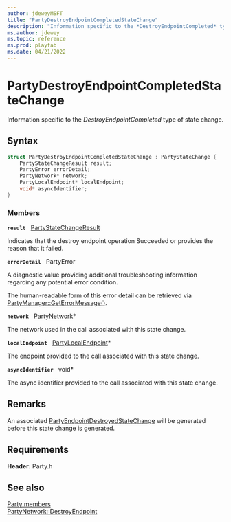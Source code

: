 ```yaml
---
author: jdeweyMSFT
title: "PartyDestroyEndpointCompletedStateChange"
description: "Information specific to the *DestroyEndpointCompleted* type of state change."
ms.author: jdewey
ms.topic: reference
ms.prod: playfab
ms.date: 04/21/2022
---
```


# PartyDestroyEndpointCompletedStateChange  

Information specific to the *DestroyEndpointCompleted* type of state change.  

## Syntax  
  
```cpp
struct PartyDestroyEndpointCompletedStateChange : PartyStateChange {  
    PartyStateChangeResult result;  
    PartyError errorDetail;  
    PartyNetwork* network;  
    PartyLocalEndpoint* localEndpoint;  
    void* asyncIdentifier;  
}  
```
  
### Members  
  
**`result`** &nbsp; [PartyStateChangeResult](../enums/partystatechangeresult.md)  
  
Indicates that the destroy endpoint operation Succeeded or provides the reason that it failed.
  
**`errorDetail`** &nbsp; PartyError  
  
A diagnostic value providing additional troubleshooting information regarding any potential error condition.
  
The human-readable form of this error detail can be retrieved via [PartyManager::GetErrorMessage()](../classes/PartyManager/methods/partymanager_geterrormessage.md).
  
**`network`** &nbsp; [PartyNetwork](../classes/PartyNetwork/partynetwork.md)*  
  
The network used in the call associated with this state change.
  
**`localEndpoint`** &nbsp; [PartyLocalEndpoint](../classes/PartyLocalEndpoint/partylocalendpoint.md)*  
  
The endpoint provided to the call associated with this state change.
  
**`asyncIdentifier`** &nbsp; void*  
  
The async identifier provided to the call associated with this state change.
  
## Remarks  
  
An associated [PartyEndpointDestroyedStateChange](partyendpointdestroyedstatechange.md) will be generated before this state change is generated.
  
## Requirements  
  
**Header:** Party.h
  
## See also  
[Party members](../party_members.md)  
[PartyNetwork::DestroyEndpoint](../classes/PartyNetwork/methods/partynetwork_destroyendpoint.md)
  
  
